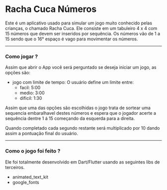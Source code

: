 # Racha Cuca Números

Este é um aplicativo usado para simular um jogo muito conhecido pelas crianças, o chamado Racha Cuca. Ele
consiste em um tabuleiro 4 x 4 com 15 números que devem ser inseridos por sequência. Os números vão de 1 a 15
sendo que o 16° espaço é vago para movimentar os números.

---

### Como jogar ?

Assim que abrir o App você será perguntado se deseja iniciar um jogo, as opções são:

- jogo com limite de tempo: O usuário define um limite entre:
  - facil: 5:00
  - medio: 3:00
  - dificil: 1:30

Assim que uma das opções são escolhidas o jogo trata de sortear uma sequencia embaralhavel destes números e
espera que o jogador acerte a sequência dentre 1 á 15 começando da esquerda para a direita.

Quando completado cada segundo restante será multiplicado por 10 dando assim a pontuação final do usuário.

---

### Como o jogo foi feito ?

Ele foi totalmente desenvolvido em Dart/Flutter usando as seguintes libs de terceiros.

- animated_text_kit
- google_fonts
